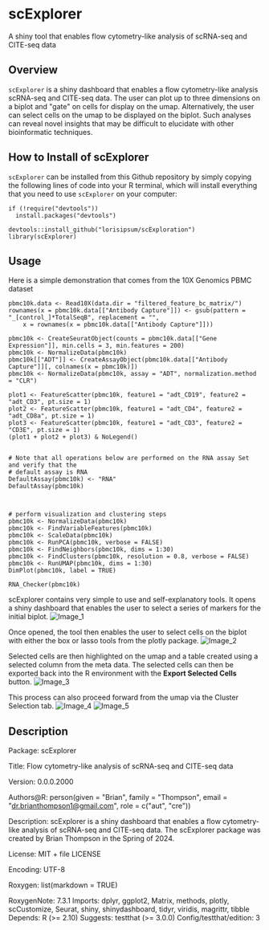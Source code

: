 # scExplorer
A shiny tool that enables flow cytometry-like analysis of scRNA-seq and CITE-seq data

## Overview
`scExplorer` is a shiny dashboard that enables a flow cytometry-like analysis scRNA-seq and CITE-seq data. The user can plot up to three dimensions on a biplot and "gate" on cells for display on the umap. Alternatively, the user can select cells on the umap to be displayed on the biplot. Such analyses can reveal novel insights that may be difficult to elucidate with other bioinformatic techniques.

## How to Install of scExplorer
`scExplorer` can be installed from this Github repository by simply copying the following lines of code into your R terminal, which will install everything that you need to use `scExplorer` on your computer: 
```{r}
if (!require("devtools")) 
  install.packages("devtools")

devtools::install_github("lorisipsum/scExploration")
library(scExplorer)
```

## Usage
Here is a simple demonstration that comes from the 10X Genomics PBMC dataset

```{r}
pbmc10k.data <- Read10X(data.dir = "filtered_feature_bc_matrix/")
rownames(x = pbmc10k.data[["Antibody Capture"]]) <- gsub(pattern = "_[control_]*TotalSeqB", replacement = "",
    x = rownames(x = pbmc10k.data[["Antibody Capture"]]))

pbmc10k <- CreateSeuratObject(counts = pbmc10k.data[["Gene Expression"]], min.cells = 3, min.features = 200)
pbmc10k <- NormalizeData(pbmc10k)
pbmc10k[["ADT"]] <- CreateAssayObject(pbmc10k.data[["Antibody Capture"]][, colnames(x = pbmc10k)])
pbmc10k <- NormalizeData(pbmc10k, assay = "ADT", normalization.method = "CLR")

plot1 <- FeatureScatter(pbmc10k, feature1 = "adt_CD19", feature2 = "adt_CD3", pt.size = 1)
plot2 <- FeatureScatter(pbmc10k, feature1 = "adt_CD4", feature2 = "adt_CD8a", pt.size = 1)
plot3 <- FeatureScatter(pbmc10k, feature1 = "adt_CD3", feature2 = "CD3E", pt.size = 1)
(plot1 + plot2 + plot3) & NoLegend()


# Note that all operations below are performed on the RNA assay Set and verify that the
# default assay is RNA
DefaultAssay(pbmc10k) <- "RNA"
DefaultAssay(pbmc10k)



# perform visualization and clustering steps
pbmc10k <- NormalizeData(pbmc10k)
pbmc10k <- FindVariableFeatures(pbmc10k)
pbmc10k <- ScaleData(pbmc10k)
pbmc10k <- RunPCA(pbmc10k, verbose = FALSE)
pbmc10k <- FindNeighbors(pbmc10k, dims = 1:30)
pbmc10k <- FindClusters(pbmc10k, resolution = 0.8, verbose = FALSE)
pbmc10k <- RunUMAP(pbmc10k, dims = 1:30)
DimPlot(pbmc10k, label = TRUE)
```

```{r}
RNA_Checker(pbmc10k)
```
scExplorer contains very simple to use and self-explanatory tools. It opens a shiny dashboard that enables the user to select a series of markers for the initial biplot. 
![Image_1](/images/image_1)

Once opened, the tool then enables the user to select cells on the biplot with either the box or lasso tools from the plotly package. 
![Image_2](/images/image_2)

Selected cells are then highlighted on the umap and a table created using a selected column from the meta data. The selected cells can then be exported back into the R environment with the **Export Selected Cells** button.
![Image_3](/images/image_3)

This process can also proceed forward from the umap via the Cluster Selection tab. 
![Image_4](/images/image_4)
![Image_5](/images/image_5)


## Description
Package: scExplorer

Title: Flow cytometry-like analysis of scRNA-seq and CITE-seq data

Version: 0.0.0.2000

Authors@R: 
        person(given = "Brian", family = "Thompson", email = "dr.brianthompson1@gmail.com", role = c("aut", "cre"))
        
Description: scExplorer is a shiny dashboard that enables a flow cytometry-like analysis of scRNA-seq and CITE-seq data.
    The scExplorer package was created by Brian Thompson in the Spring of 2024.

License: MIT + file LICENSE

Encoding: UTF-8

Roxygen: list(markdown = TRUE)

RoxygenNote: 7.3.1
Imports: 
    dplyr,
    ggplot2,
    Matrix,
    methods,
    plotly,
    scCustomize,
    Seurat,
    shiny,
    shinydashboard,
    tidyr,
    viridis,
    magrittr,
    tibble
Depends: 
    R (>= 2.10)
Suggests: 
    testthat (>= 3.0.0)
Config/testthat/edition: 3
